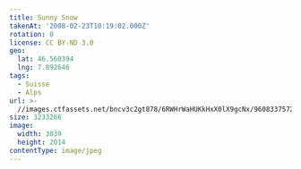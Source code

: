 ```yaml
---
title: Sunny Snow
takenAt: '2008-02-23T10:19:02.000Z'
rotation: 0
license: CC BY-ND 3.0
geo:
  lat: 46.560394
  lng: 7.892646
tags:
  - Suisse
  - Alps
url: >-
  //images.ctfassets.net/bncv3c2gt878/6RWHrWaHUKkHxX0lX9gcNx/96083375721c815d090b731e97d04d07/sunny-snow_4343150475_o
size: 3233266
image:
  width: 3039
  height: 2014
contentType: image/jpeg
---
```


